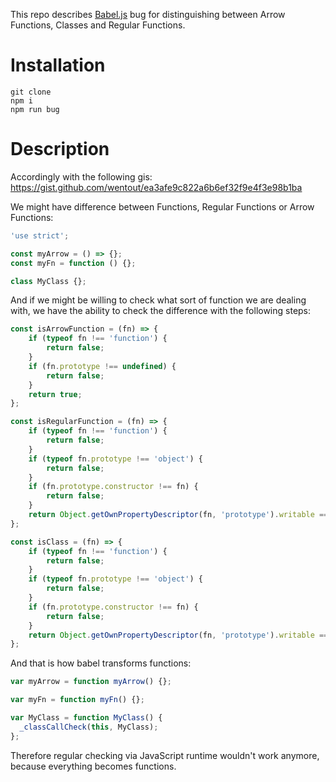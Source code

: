 This repo describes [Babel.js](https://github.com/babel/babel) bug for distinguishing between Arrow Functions, Classes and Regular Functions.

# Installation

```
git clone
npm i
npm run bug
```

# Description

Accordingly with the following gis: https://gist.github.com/wentout/ea3afe9c822a6b6ef32f9e4f3e98b1ba

We might have difference between Functions, Regular Functions or Arrow Functions:

```javascript
'use strict';

const myArrow = () => {};
const myFn = function () {};

class MyClass {};
```

And if we might be willing to check what sort of function we are dealing with, we have the ability to check the difference with the following steps:

```javascript
const isArrowFunction = (fn) => {
	if (typeof fn !== 'function') {
		return false;
	}
	if (fn.prototype !== undefined) {
		return false;
	}
	return true;
};

const isRegularFunction = (fn) => {
	if (typeof fn !== 'function') {
		return false;
	}
	if (typeof fn.prototype !== 'object') {
		return false;
	}
	if (fn.prototype.constructor !== fn) {
		return false;
	}
	return Object.getOwnPropertyDescriptor(fn, 'prototype').writable === true;
};

const isClass = (fn) => {
	if (typeof fn !== 'function') {
		return false;
	}
	if (typeof fn.prototype !== 'object') {
		return false;
	}
	if (fn.prototype.constructor !== fn) {
		return false;
	}
	return Object.getOwnPropertyDescriptor(fn, 'prototype').writable === false;
};
```

And that is how babel transforms functions:

```javascript
var myArrow = function myArrow() {};

var myFn = function myFn() {};

var MyClass = function MyClass() {
  _classCallCheck(this, MyClass);
};
```

Therefore regular checking via JavaScript runtime wouldn't work anymore, because everything becomes functions.


